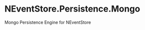 NEventStore.Persistence.Mongo
=============================

Mongo Persistence Engine for NEventStore
